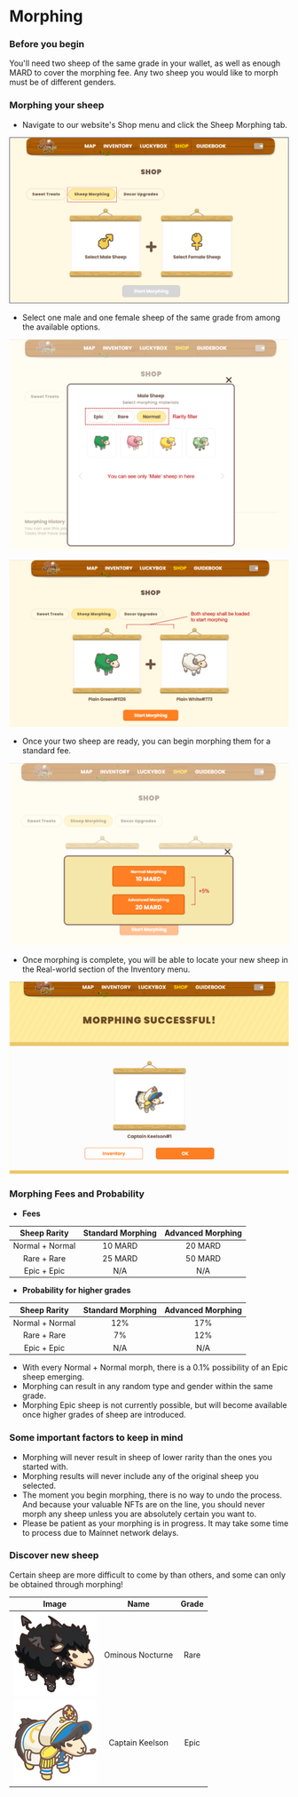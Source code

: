 # Morphing

### Before you begin

You'll need two sheep of the same grade in your wallet, as well as enough MARD to cover the morphing fee. Any two sheep you would like to morph must be of different genders.



### Morphing your sheep

* Navigate to our website's Shop menu and click the Sheep Morphing tab.

![< Sheep morphing page >](<../../.gitbook/assets/Morphing page.PNG>)

* Select one male and one female sheep of the same grade from among the available options.

![< Find sheep on male board / female board >](<../../.gitbook/assets/Male sheep.png>)

![< Two sheep are loaded >](../../.gitbook/assets/sheeploaded.png)

* Once your two sheep are ready, you can begin morphing them for a standard fee.

![< Morphing fees >](<../../.gitbook/assets/fee selection.png>)

* Once morphing is complete, you will be able to locate your new sheep in the Real-world section of the Inventory menu.

![< New sheep is appeared!! >](<../../.gitbook/assets/Morphing successful.png>)

### Morphing Fees and Probability

* **Fees**

|   Sheep Rarity  | Standard Morphing | Advanced Morphing |
| :-------------: | :---------------: | :---------------: |
| Normal + Normal |      10 MARD      |      20 MARD      |
|   Rare + Rare   |      25 MARD      |      50 MARD      |
|   Epic + Epic   |        N/A        |        N/A        |

* **Probability for higher grades**

|   Sheep Rarity  | Standard Morphing | Advanced Morphing |
| :-------------: | :---------------: | :---------------: |
| Normal + Normal |        12%        |        17%        |
|   Rare + Rare   |         7%        |        12%        |
|   Epic + Epic   |        N/A        |        N/A        |

* With every Normal + Normal morph, there is a 0.1% possibility of an Epic sheep emerging.
* Morphing can result in any random type and gender within the same grade.
* Morphing Epic sheep is not currently possible, but will become available once higher grades of sheep are introduced.

### Some important factors to keep in mind

* Morphing will never result in sheep of lower rarity than the ones you started with.
* Morphing results will never include any of the original sheep you selected.
* The moment you begin morphing, there is no way to undo the process. And because your valuable NFTs are on the line, you should never morph any sheep unless you are absolutely certain you want to.
* Please be patient as your morphing is in progress. It may take some time to process due to Mainnet network delays.

### Discover new sheep

Certain sheep are more difficult to come by than others, and some can only be obtained through morphing!

|                Image               |       Name       | Grade |
| :--------------------------------: | :--------------: | :---: |
| ![](../../.gitbook/assets/402.png) | Ominous Nocturne |  Rare |
| ![](../../.gitbook/assets/721.png) |  Captain Keelson |  Epic |
